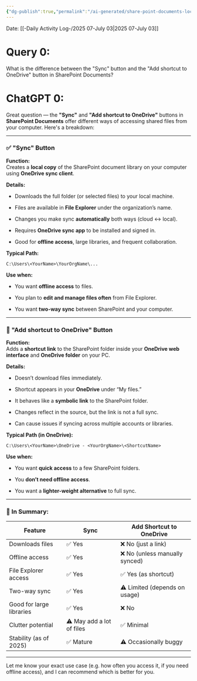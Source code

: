```yaml
---
{"dg-publish":true,"permalink":"/ai-generated/share-point-documents-local-synchronization/","noteIcon":"","created":"2025-07-03T09:22:25.440-05:00"}
---
```


Date: [[-Daily Activity Log-/2025 07-July 03\|2025 07-July 03]]

# Query 0:
What is the difference between the "Sync" button and the "Add shortcut to OneDrive" button in SharePoint Documents?

# ChatGPT 0:
Great question — the **"Sync"** and **"Add shortcut to OneDrive"** buttons in **SharePoint Documents** offer different ways of accessing shared files from your computer. Here's a breakdown:

---

### ✅ **"Sync" Button**

**Function:**  
Creates a **local copy** of the SharePoint document library on your computer using **OneDrive sync client**.

**Details:**

- Downloads the full folder (or selected files) to your local machine.
    
- Files are available in **File Explorer** under the organization’s name.
    
- Changes you make sync **automatically** both ways (cloud ↔️ local).
    
- Requires **OneDrive sync app** to be installed and signed in.
    
- Good for **offline access**, large libraries, and frequent collaboration.
    

**Typical Path:**

```
C:\Users\<YourName>\YourOrgName\...
```

**Use when:**

- You want **offline access** to files.
    
- You plan to **edit and manage files often** from File Explorer.
    
- You want **two-way sync** between SharePoint and your computer.
    

---

### 📎 **"Add shortcut to OneDrive" Button**

**Function:**  
Adds a **shortcut link** to the SharePoint folder inside your **OneDrive web interface** and **OneDrive folder** on your PC.

**Details:**

- Doesn’t download files immediately.
    
- Shortcut appears in your **OneDrive** under “My files.”
    
- It behaves like a **symbolic link** to the SharePoint folder.
    
- Changes reflect in the source, but the link is not a full sync.
    
- Can cause issues if syncing across multiple accounts or libraries.
    

**Typical Path (in OneDrive):**

```
C:\Users\<YourName>\OneDrive - <YourOrgName>\<ShortcutName>
```

**Use when:**

- You want **quick access** to a few SharePoint folders.
    
- You **don’t need offline access**.
    
- You want a **lighter-weight alternative** to full sync.
    

---

### 🧠 In Summary:

|Feature|Sync|Add Shortcut to OneDrive|
|---|---|---|
|Downloads files|✅ Yes|❌ No (just a link)|
|Offline access|✅ Yes|❌ No (unless manually synced)|
|File Explorer access|✅ Yes|✅ Yes (as shortcut)|
|Two-way sync|✅ Yes|⚠️ Limited (depends on usage)|
|Good for large libraries|✅ Yes|❌ No|
|Clutter potential|⚠️ May add a lot of files|✅ Minimal|
|Stability (as of 2025)|✅ Mature|⚠️ Occasionally buggy|

---

Let me know your exact use case (e.g. how often you access it, if you need offline access), and I can recommend which is better for you.